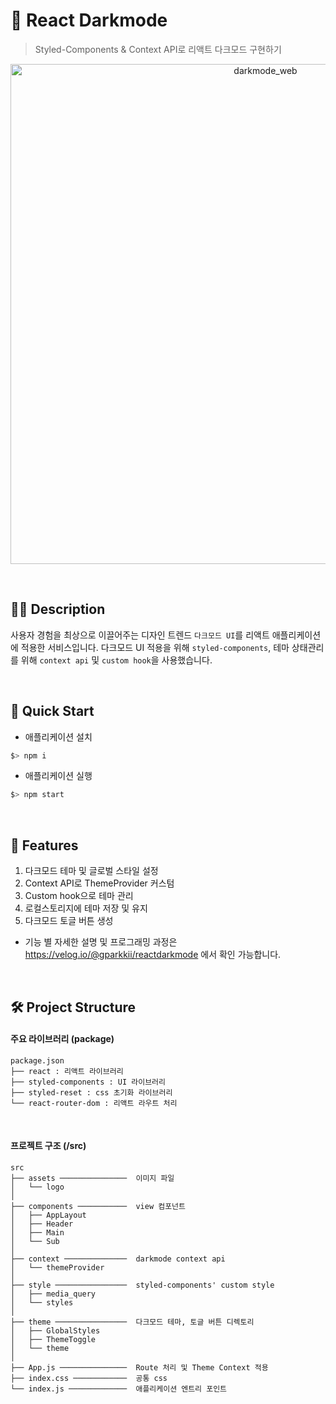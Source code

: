 # 🌝 React Darkmode

> Styled-Components & Context API로 리액트 다크모드 구현하기

<p align="center">
  <img width="800" alt="darkmode_web" src="https://user-images.githubusercontent.com/71811780/114021498-bba64e00-98ab-11eb-9c90-281093fbfc90.gif">
</p>

<br/>

## ✍🏻 Description

사용자 경험을 최상으로 이끌어주는 디자인 트렌드 `다크모드 UI`를 리액트 애플리케이션에 적용한 서비스입니다.
다크모드 UI 적용을 위해 `styled-components`, 테마 상태관리를 위해 `context api` 및 `custom hook`을 사용했습니다.

<br/>

## 🚀 Quick Start
- 애플리케이션 설치
```bash
$> npm i
```
- 애플리케이션 실행
```bash
$> npm start
```

<br/>

## 🔎 Features
1. 다크모드 테마 및 글로벌 스타일 설정
2. Context API로 ThemeProvider 커스텀
3. Custom hook으로 테마 관리
4. 로컬스토리지에 테마 저장 및 유지
5. 다크모드 토글 버튼 생성

- 기능 별 자세한 설명 및 프로그래밍 과정은 https://velog.io/@gparkkii/reactdarkmode 에서 확인 가능합니다.

<br/>

## 🛠 Project Structure

#### 주요 라이브러리 (package)
```text
package.json
├── react : 리액트 라이브러리
├── styled-components : UI 라이브러리
├── styled-reset : css 초기화 라이브러리
└── react-router-dom : 리액트 라우트 처리
```

<br/>

#### 프로젝트 구조 (/src)

```text
src
├── assets ───────────────  이미지 파일
│   └── logo
│
├── components ───────────  view 컴포넌트
│   ├── AppLayout
│   ├── Header
│   ├── Main
│   └── Sub
│
├── context ──────────────  darkmode context api
│   └── themeProvider
│
├── style ────────────────  styled-components' custom style
│   ├── media_query
│   └── styles
│
├── theme ────────────────  다크모드 테마, 토글 버튼 디렉토리
│   ├── GlobalStyles
│   ├── ThemeToggle
│   └── theme
│
├── App.js ───────────────  Route 처리 및 Theme Context 적용
├── index.css ────────────  공통 css
└── index.js ─────────────  애플리케이션 엔트리 포인트
```
